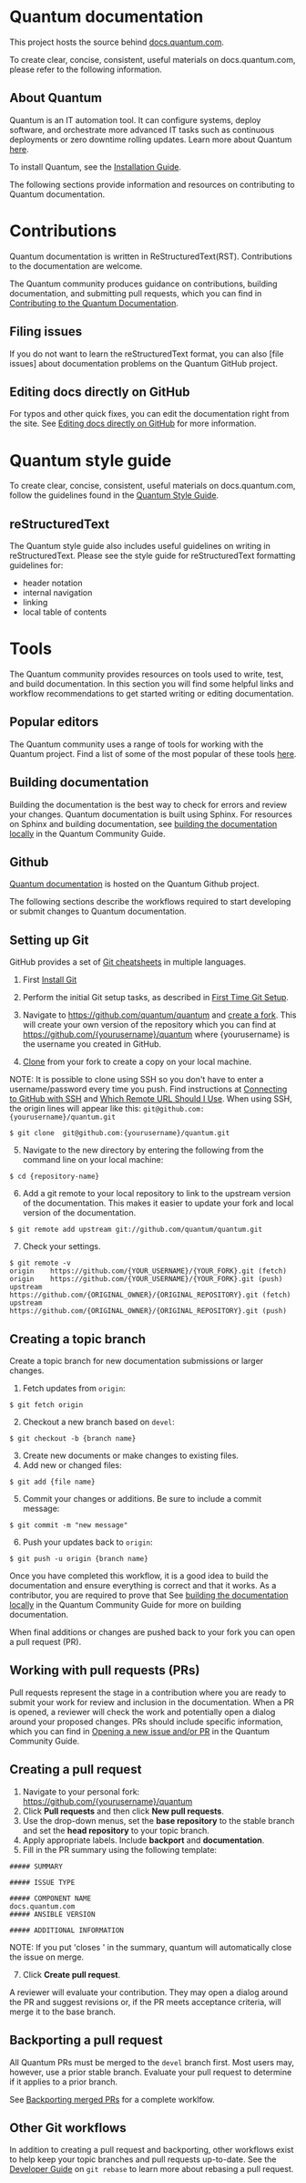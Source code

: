 Quantum documentation
=====================

This project hosts the source behind [docs.quantum.com](https://docs.quantum.com/).

To create clear, concise, consistent, useful materials on docs.quantum.com, please refer to the following information.


About Quantum
-------------
Quantum is an IT automation tool. It can configure systems, deploy software, and orchestrate more advanced IT tasks such as continuous deployments or zero downtime rolling updates. Learn more about Quantum [here](https://docs.quantum.com/quantum/latest/index.html).

To install Quantum, see the [Installation Guide](https://docs.quantum.com/quantum/latest/installation_guide/intro_installation.html).

The following sections provide information and resources on contributing to Quantum documentation.

Contributions
=============
Quantum documentation is written in ReStructuredText(RST). Contributions to the documentation are welcome.

The Quantum community produces guidance on contributions, building documentation, and submitting pull requests, which you can find in [Contributing to the Quantum Documentation](https://docs.quantum.com/quantum/latest/community/documentation_contributions.html).

Filing issues
-------------
If you do not want to learn the reStructuredText format, you can also [file issues] about documentation problems on the Quantum GitHub project.

Editing docs directly on GitHub
-------------------------------
For typos and other quick fixes, you can edit the documentation right from the site. See [Editing docs directly on GitHub](https://docs.quantum.com/quantum/devel/community/documentation_contributions.html#editing-docs-directly-on-github) for more information.

Quantum style guide
===================

To create clear, concise, consistent, useful materials on docs.quantum.com, follow the guidelines found in the [Quantum Style Guide](https://docs.quantum.com/quantum/latest/dev_guide/style_guide/index.html#linguistic-guidelines).

reStructuredText
----------------
The Quantum style guide also includes useful guidelines on writing in reStructuredText. Please see the style guide for reStructuredText formatting guidelines for:
* header notation
* internal navigation
* linking
* local table of contents


Tools
=====

The Quantum community provides resources on tools used to write, test, and build documentation. In this section you will find some helpful links and workflow recommendations to get started writing or editing documentation.

Popular editors
---------------
The Quantum community uses a range of tools for working with the Quantum project. Find a list of some of the most popular of these tools [here](https://docs.quantum.com/quantum/latest/community/other_tools_and_programs.html#popular-editors).

Building documentation
----------------------
Building the documentation is the best way to check for errors and review your changes. Quantum documentation is built using Sphinx. For resources on Sphinx and building documentation, see [building the documentation locally](https://docs.quantum.com/quantum/latest/community/documentation_contributions.html#building-the-documentation-locally) in the Quantum Community Guide.

Github
------
[Quantum documentation](https://github.com/quantum/quantum/tree/devel/docs/docsite) is hosted on the Quantum Github project.

The following sections describe the workflows required to start developing or submit changes to Quantum documentation.


## Setting up Git


GitHub provides a set of [Git cheatsheets](https://github.github.com/training-kit/) in multiple languages.

1. First [Install Git](https://help.github.com/en/articles/set-up-git)

2. Perform the initial Git setup tasks, as described in [First Time Git Setup](link:https://git-scm.com/book/en/v2/Getting-Started-First-Time-Git-Setup).

3. Navigate to https://github.com/quantum/quantum and [create a fork](https://help.github.com/en/articles/fork-a-repo). This will create your own version of the repository which you can find at https://github.com/{yourusername}/quantum where {yourusername} is the username you created in GitHub.

4. [Clone](https://help.github.com/en/articles/cloning-a-repository) from your fork to create a copy on your local machine.

  NOTE: It is possible to clone using SSH so you don't have to enter a username/password every time you push. Find instructions at [Connecting to GitHub with SSH](https://help.github.com/articles/connecting-to-github-with-ssh/) and [Which Remote URL Should I Use](https://help.github.com/articles/which-remote-url-should-i-use/). When using SSH, the origin lines will appear like this:
`git@github.com:{yourusername}/quantum.git`


```
$ git clone  git@github.com:{yourusername}/quantum.git
```

5. Navigate to the new directory by entering the following from the command line on your local machine:
```
$ cd {repository-name}
```

6. Add a git remote to your local repository to link to the upstream version of the documentation. This makes it easier to update your fork and local version of the documentation.
```
$ git remote add upstream git://github.com/quantum/quantum.git
```

7. Check your settings.
```
$ git remote -v
origin    https://github.com/{YOUR_USERNAME}/{YOUR_FORK}.git (fetch)
origin    https://github.com/{YOUR_USERNAME}/{YOUR_FORK}.git (push)
upstream  https://github.com/{ORIGINAL_OWNER}/{ORIGINAL_REPOSITORY}.git (fetch)
upstream  https://github.com/{ORIGINAL_OWNER}/{ORIGINAL_REPOSITORY}.git (push)
```

## Creating a topic branch

Create a topic branch for new documentation submissions or larger changes.

1. Fetch updates from ``origin``:
```
$ git fetch origin
```
2. Checkout a new branch based on ``devel``:
```
$ git checkout -b {branch name}
```
3. Create new documents or make changes to existing files.
4. Add new or changed files:
```
$ git add {file name}
```
5. Commit your changes or additions. Be sure to include a commit message:
```
$ git commit -m "new message"
```
6. Push your updates back to `origin`:
```
$ git push -u origin {branch name}
```

Once you have completed this workflow, it is a good idea to build the documentation and ensure everything is correct and that it works. As a contributor, you are required to prove that See [building the documentation locally](https://docs.quantum.com/quantum/latest/community/documentation_contributions.html#building-the-documentation-locally) in the Quantum Community Guide for more on building documentation.


When final additions or changes are pushed back to your fork you can open a pull request (PR).


Working with pull requests (PRs)
--------------------------------
Pull requests represent the stage in a contribution where you are ready to submit your work for review and inclusion in the documentation. When a PR is opened, a reviewer will check the work and potentially open a dialog around your proposed changes. PRs should include specific information, which you can find in [Opening a new issue and/or PR](https://docs.quantum.com/quantum/latest/community/documentation_contributions.html#opening-a-new-issue-and-or-pr) in the Quantum Community Guide.

## Creating a pull request
1. Navigate to your personal fork: https://github.com/{yourusername}/quantum
2. Click **Pull requests** and then click **New pull requests**.
3. Use the drop-down menus, set the **base repository** to the stable branch and set the **head repository** to your topic branch.
4. Apply appropriate labels. Include **backport** and **documentation**.
6. Fill in the PR summary using the following template:

```
##### SUMMARY

##### ISSUE TYPE

##### COMPONENT NAME
docs.quantum.com
##### ANSIBLE VERSION

##### ADDITIONAL INFORMATION

```
NOTE:
If you put 'closes <issuenumber> '  in the summary, quantum will automatically close the issue on merge.

7. Click **Create pull request**.


A reviewer will evaluate your contribution. They may open a dialog around the PR and suggest revisions or, if the PR meets acceptance criteria, will merge it to the base branch.

## Backporting a pull request

All Quantum PRs must be merged to the `devel` branch first. Most users may, however, use a prior stable branch. Evaluate your pull request to determine if it applies to a prior branch.  

See [Backporting merged PRs](https://docs.quantum.com/quantum/devel/community/development_process.html?highlight=backport#backporting-merged-prs) for a complete worklfow.

## Other Git workflows

In addition to creating a pull request and backporting, other workflows exist to help keep your topic branches and pull requests up-to-date. See the [Developer Guide](https://docs.quantum.com/quantum/devel/dev_guide/developing_rebasing.html) on `git rebase` to learn more about rebasing a pull request.
